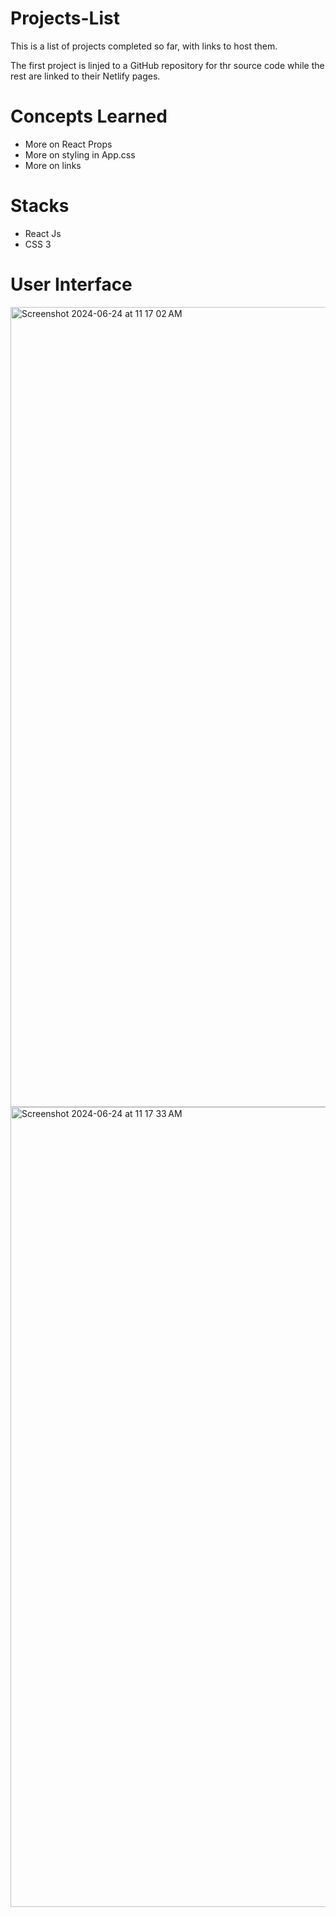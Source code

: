 <h1>Projects-List</h1>
<p>This is a list of projects completed so far, with links to host them.</p>
<p>The first project is linjed to a GitHub repository for thr source code while the rest are linked to their Netlify pages.</p>
<h1>Concepts Learned</h1>
<ul>
  <li>More on React Props</li>
  <li>More on styling in App.css</li>
  <li>More on links</li>
</ul>
<h1>Stacks</h1>
<ul>
  <li>React Js</li>
  <li>CSS 3</li>
</ul>
<h1>User Interface</h1>
<img width="1280" alt="Screenshot 2024-06-24 at 11 17 02 AM" src="https://github.com/Catherine-Awuletey/Projects-list/assets/87996502/2b281296-bb68-4043-8b74-8b9484eb6caf">
<img width="1280" alt="Screenshot 2024-06-24 at 11 17 33 AM" src="https://github.com/Catherine-Awuletey/Projects-list/assets/87996502/d9d44b7f-3f15-4142-99f0-670a737cd0d7">

